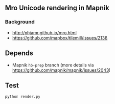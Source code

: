## Mro Unicode rendering in Mapnik

### Background

 - http://phjamr.github.io/mro.html
 - https://github.com/mapbox/tilemill/issues/2138

## Depends

 - Mapnik `hb-prep` branch (more details via https://github.com/mapnik/mapnik/issues/2043)

## Test

    python render.py